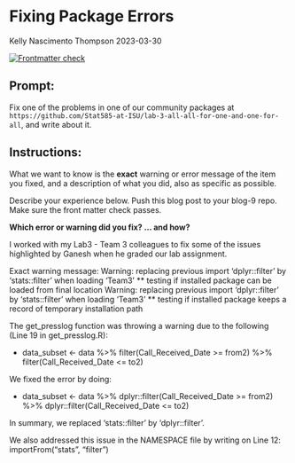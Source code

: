 Fixing Package Errors
================
Kelly Nascimento Thompson
2023-03-30

<!-- README.md is generated from README.Rmd. Please edit that file -->
<!-- badges: start -->

[![Frontmatter
check](../../actions/workflows/check-yaml.yaml/badge.svg)](../../actions/workflows/check-yaml.yaml)
<!-- badges: end -->

## Prompt:

Fix one of the problems in one of our community packages at
`https://github.com/Stat585-at-ISU/lab-3-all-all-for-one-and-one-for-all`,
and write about it.

## Instructions:

What we want to know is the **exact** warning or error message of the
item you fixed, and a description of what you did, also as specific as
possible.

Describe your experience below. Push this blog post to your blog-9 repo.
Make sure the front matter check passes.

**Which error or warning did you fix? … and how?**

I worked with my Lab3 - Team 3 colleagues to fix some of the issues
highlighted by Ganesh when he graded our lab assignment.

Exact warning message: Warning: replacing previous import
‘dplyr::filter’ by ‘stats::filter’ when loading ‘Team3’ \*\* testing if
installed package can be loaded from final location Warning: replacing
previous import ‘dplyr::filter’ by ‘stats::filter’ when loading ‘Team3’
\*\* testing if installed package keeps a record of temporary
installation path

The get_presslog function was throwing a warning due to the following
(Line 19 in get_presslog.R):

- data_subset \<- data %\>% filter(Call_Received_Date \>= from2) %\>%
  filter(Call_Received_Date \<= to2)

We fixed the error by doing:

- data_subset \<- data %\>% dplyr::filter(Call_Received_Date \>= from2)
  %\>% dplyr::filter(Call_Received_Date \<= to2)

In summary, we replaced ‘stats::filter’ by ‘dplyr::filter’.

We also addressed this issue in the NAMESPACE file by writing on Line
12: importFrom(“stats”, “filter”)
